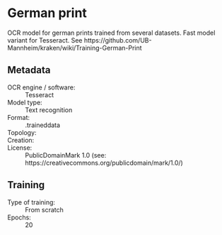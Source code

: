 <link rel="stylesheet" href="../../../../../../table_hide.css"/>
<div>
   <h1 id="title">German print</h1>
   <p id="paragraph">OCR model for german prints trained from several datasets.
Fast model variant for Tesseract.
See https://github.com/UB-Mannheim/kraken/wiki/Training-German-Print</p>
   <h2>Metadata</h2>
   <dl class="grid">
      <dt id="Language">OCR engine / software:</dt>
      <dd>Tesseract</dd>
      <dt id="Type">Model type:</dt>
      <dd>Text recognition</dd>
      <dt id="Format">Format:</dt>
      <dd>.traineddata</dd>
      <dt id="Topology">Topology:</dt>
      <dd></dd>
      <dt id="Creation">Creation:</dt>
      <dd></dd>
      <dt id="License">License:</dt>
      <dd>PublicDomainMark 1.0 (see: https://creativecommons.org/publicdomain/mark/1.0/)</dd>
   </dl>
   <h2>Training</h2>
   <dl class="grid">
      <dt id="Training-type">Type of training:</dt>
      <dd>From scratch</dd>
      <dt id="Epochs">Epochs:</dt>
      <dd>20</dd>
   </dl> 
</div>
